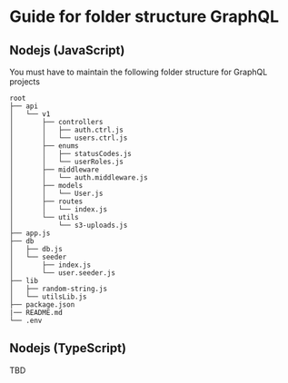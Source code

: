 # Guide for folder structure GraphQL

## Nodejs (JavaScript)

You must have to maintain the following folder structure for GraphQL projects

```
root
├── api
│   └── v1
│       ├── controllers
│       │   ├── auth.ctrl.js
│       │   └── users.ctrl.js
│       ├── enums
│       │   ├── statusCodes.js
│       │   └── userRoles.js
│       ├── middleware
│       │   └── auth.middleware.js
│       ├── models
│       │   └── User.js
│       ├── routes
│       │   └── index.js
│       └── utils
│           └── s3-uploads.js
├── app.js
├── db
│   ├── db.js
│   └── seeder
│       ├── index.js
│       └── user.seeder.js
├── lib
│   ├── random-string.js
│   └── utilsLib.js
├── package.json
|── README.md
└── .env
```

## Nodejs (TypeScript)

TBD
